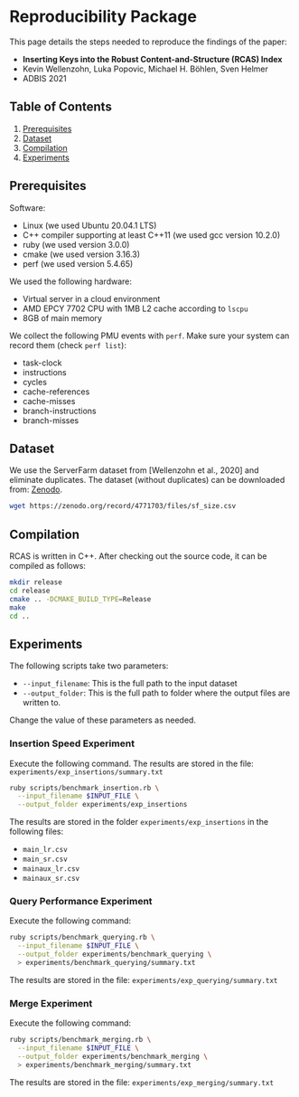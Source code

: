 # Reproducibility Package

This page details the steps needed to reproduce the findings of the paper:

- **Inserting Keys into the Robust Content-and-Structure (RCAS) Index**
- Kevin Wellenzohn, Luka Popovic, Michael H. Böhlen, Sven Helmer
- ADBIS 2021


## Table of Contents

1. [Prerequisites](#prerequisites)
2. [Dataset](#dataset)
3. [Compilation](#compilation)
4. [Experiments](#experiments)


## Prerequisites

Software:
- Linux (we used Ubuntu 20.04.1 LTS)
- C++ compiler supporting at least C++11 (we used gcc version 10.2.0)
- ruby (we used version 3.0.0)
- cmake (we used version 3.16.3)
- perf (we used version 5.4.65)

We used the following hardware:
- Virtual server in a cloud environment
- AMD EPCY 7702 CPU with 1MB L2 cache according to `lscpu`
- 8GB of main memory

We collect the following PMU events with `perf`. Make sure your system can
record them (check `perf list`):
- task-clock
- instructions
- cycles
- cache-references
- cache-misses
- branch-instructions
- branch-misses


## Dataset

We use the ServerFarm dataset from [Wellenzohn et al., 2020] and eliminate
duplicates. The dataset (without duplicates) can be downloaded from:
[Zenodo](https://zenodo.org/record/4771703).

```bash
wget https://zenodo.org/record/4771703/files/sf_size.csv
```


## Compilation

RCAS is written in C++. After checking out the source code, it can be compiled
as follows:

```bash
mkdir release
cd release
cmake .. -DCMAKE_BUILD_TYPE=Release
make
cd ..
```


## Experiments

The following scripts take two parameters:

- `--input_filename`: This is the full path to the input dataset
- `--output_folder`: This is the full path to folder where the output files are
  written to.

Change the value of these parameters as needed.


### Insertion Speed Experiment

Execute the following command. The results are stored in the file:
`experiments/exp_insertions/summary.txt`

```bash
ruby scripts/benchmark_insertion.rb \
  --input_filename $INPUT_FILE \
  --output_folder experiments/exp_insertions
```

The results are stored in the folder `experiments/exp_insertions` in the
following files:

- `main_lr.csv`
- `main_sr.csv`
- `mainaux_lr.csv`
- `mainaux_sr.csv`


### Query Performance Experiment

Execute the following command:

```bash
ruby scripts/benchmark_querying.rb \
  --input_filename $INPUT_FILE \
  --output_folder experiments/benchmark_querying \
  > experiments/benchmark_querying/summary.txt
```

The results are stored in the file: `experiments/exp_querying/summary.txt`


### Merge Experiment

Execute the following command:

```bash
ruby scripts/benchmark_merging.rb \
  --input_filename $INPUT_FILE \
  --output_folder experiments/benchmark_merging \
  > experiments/benchmark_merging/summary.txt
```

The results are stored in the file: `experiments/exp_merging/summary.txt`
